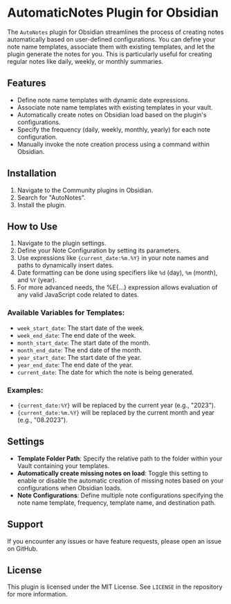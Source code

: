 # AutomaticNotes Plugin for Obsidian

The `AutoNotes` plugin for Obsidian streamlines the process of creating notes automatically based on user-defined configurations. You can define your note name templates, associate them with existing templates, and let the plugin generate the notes for you. This is particularly useful for creating regular notes like daily, weekly, or monthly summaries.

## Features

- Define note name templates with dynamic date expressions.
- Associate note name templates with existing templates in your vault.
- Automatically create notes on Obsidian load based on the plugin's configurations.
- Specify the frequency (daily, weekly, monthly, yearly) for each note configuration.
- Manually invoke the note creation process using a command within Obsidian.

## Installation

1. Navigate to the Community plugins in Obsidian.
2. Search for "AutoNotes".
3. Install the plugin.

## How to Use

1. Navigate to the plugin settings.
2. Define your Note Configuration by setting its parameters.
3. Use expressions like `{current_date:%m.%Y}` in your note names and paths to dynamically insert dates.
4. Date formatting can be done using specifiers like `%d` (day), `%m` (month), and `%Y` (year).
5. For more advanced needs, the %E{...} expression allows evaluation of any valid JavaScript code related to dates.

### Available Variables for Templates:

- `week_start_date`: The start date of the week.
- `week_end_date`: The end date of the week.
- `month_start_date`: The start date of the month.
- `month_end_date`: The end date of the month.
- `year_start_date`: The start date of the year.
- `year_end_date`: The end date of the year.
- `current_date`: The date for which the note is being generated.

### Examples:

- `{current_date:%Y}` will be replaced by the current year (e.g., "2023").
- `{current_date:%m.%Y}` will be replaced by the current month and year (e.g., "08.2023").

## Settings

- **Template Folder Path**: Specify the relative path to the folder within your Vault containing your templates.
- **Automatically create missing notes on load**: Toggle this setting to enable or disable the automatic creation of missing notes based on your configurations when Obsidian loads.
- **Note Configurations**: Define multiple note configurations specifying the note name template, frequency, template name, and destination path.

## Support

If you encounter any issues or have feature requests, please open an issue on GitHub.

## License

This plugin is licensed under the MIT License. See `LICENSE` in the repository for more information.
